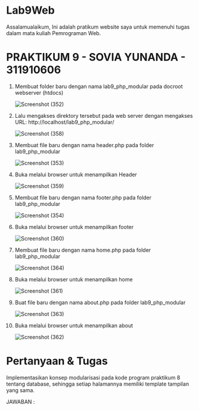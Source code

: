 # Lab9Web
Assalamualaikum, Ini adalah pratikum website saya untuk memenuhi tugas dalam mata kuliah Pemrograman Web.

# PRAKTIKUM 9 - SOVIA YUNANDA - 311910606

1. Membuat folder baru dengan nama lab9_php_modular pada docroot webserver (htdocs)

    ![Screenshot (352)](https://user-images.githubusercontent.com/59770620/120892188-346d2080-c637-11eb-9e91-271f8063a69f.png)
    
2.  Lalu mengakses direktory tersebut pada web server dengan mengakses URL: http://localhost/lab9_php_modular/    

    ![Screenshot (358)](https://user-images.githubusercontent.com/59770620/120892297-cd03a080-c637-11eb-91a9-98e52f8505b8.png)

3. Membuat file baru dengan nama header.php pada folder lab9_php_modular

    ![Screenshot (353)](https://user-images.githubusercontent.com/59770620/120892200-54044900-c637-11eb-84e8-5a09892102f7.png)
    
4. Buka melalui browser untuk menampilkan Header

    ![Screenshot (359)](https://user-images.githubusercontent.com/59770620/120892366-2370df00-c638-11eb-864b-8bcf8d086e7e.png)
    
5. Membuat file baru dengan nama footer.php pada folder lab9_php_modular

    ![Screenshot (354)](https://user-images.githubusercontent.com/59770620/120892396-48fde880-c638-11eb-921c-9b738b3798ec.png)
    
6. Buka melalui browser untuk menampilkan footer

    ![Screenshot (360)](https://user-images.githubusercontent.com/59770620/120892427-721e7900-c638-11eb-8250-ed7d91433ba1.png)
    
7. Membuat file baru dengan nama home.php pada folder lab9_php_modular

    ![Screenshot (364)](https://user-images.githubusercontent.com/59770620/120892497-d17c8900-c638-11eb-86ba-df9911f2b3d6.png)
    
8. Buka melalui browser untuk menampilkan home

    ![Screenshot (361)](https://user-images.githubusercontent.com/59770620/120892560-30420280-c639-11eb-937a-55e0661e6fa4.png)
    
9. Buat file baru dengan nama about.php pada folder lab9_php_modular

    ![Screenshot (363)](https://user-images.githubusercontent.com/59770620/120892642-89aa3180-c639-11eb-8be9-0abdf11ec3fd.png)

10. Buka melalui browser untuk menampilkan about

     ![Screenshot (362)](https://user-images.githubusercontent.com/59770620/120892589-510a5800-c639-11eb-9fc6-57ba1afd28e0.png)
     
 

# Pertanyaan & Tugas

Implementasikan konsep modularisasi pada kode program praktikum 8 tentang database, sehingga setiap halamannya memiliki template tampilan yang sama.

JAWABAN :













    
